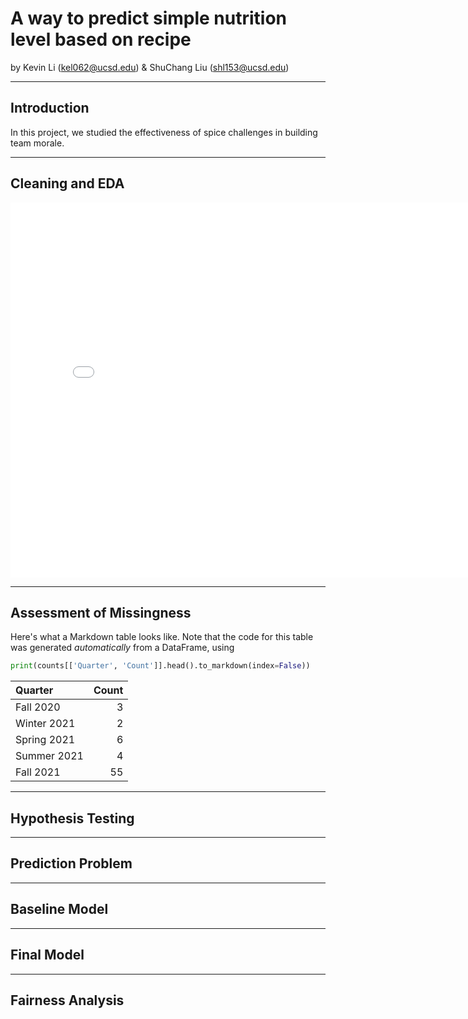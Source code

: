 # A way to predict simple nutrition level based on recipe

by Kevin Li (kel062@ucsd.edu) & ShuChang Liu (shl153@ucsd.edu)


---

## Introduction

In this project, we studied the effectiveness of spice challenges in building team morale.

---

## Cleaning and EDA

<iframe src="asset/mean-protein.html" width=800 height=600 frameBorder=0></iframe>

---

## Assessment of Missingness

Here's what a Markdown table looks like. Note that the code for this table was generated _automatically_ from a DataFrame, using

```py
print(counts[['Quarter', 'Count']].head().to_markdown(index=False))
```

| Quarter     |   Count |
|:------------|--------:|
| Fall 2020   |       3 |
| Winter 2021 |       2 |
| Spring 2021 |       6 |
| Summer 2021 |       4 |
| Fall 2021   |      55 |

---

## Hypothesis Testing


---

## Prediction Problem





___

## Baseline Model




___

## Final Model




___

## Fairness Analysis






